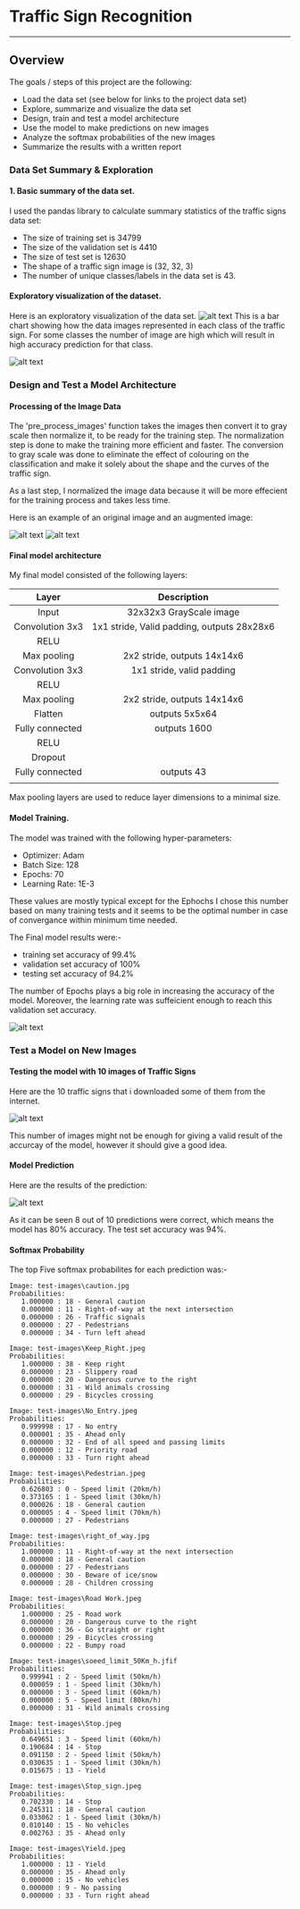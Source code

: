 # **Traffic Sign Recognition** 

---
## Overview
The goals / steps of this project are the following:
* Load the data set (see below for links to the project data set)
* Explore, summarize and visualize the data set
* Design, train and test a model architecture
* Use the model to make predictions on new images
* Analyze the softmax probabilities of the new images
* Summarize the results with a written report


[//]: # (Image References)

[image1]: ./plots/Histogram_of_classes.png "Visualization"
[image2]: ./plots/dataset.png "DataSet"
[image3]: ./plots/Original_images.png "Original"
[image4]: ./plots/Preprocessed.png "Preprocessed"
[image5]: ./plots/Model_accuracy.png "Accuracy"

[image6]: ./plots/Test_images.png "Test Images"
[image7]: ./plots/Pred_images.png "Pred"


### Data Set Summary & Exploration

#### 1. Basic summary of the data set. 


I used the pandas library to calculate summary statistics of the traffic
signs data set:

* The size of training set is 34799 
* The size of the validation set is 4410
* The size of test set is 12630
* The shape of a traffic sign image is (32, 32, 3)
* The number of unique classes/labels in the data set is 43. 

####  Exploratory visualization of the dataset.

Here is an exploratory visualization of the data set.
![alt text][image2]
This is a bar chart showing how the data images represented in each class of the traffic sign. For some classes the number of image are high which will result in high accuracy prediction for that class. 

![alt text][image1]

### Design and Test a Model Architecture

#### Processing of the Image Data
The 'pre_process_images' function takes the images then convert it to gray scale then normalize it, to be ready for the training step. The normalization step is done to make the training more efficient and faster. The conversion to gray scale was done to eliminate the effect of colouring on the classification and make it solely about the shape and the curves of the traffic sign. 

As a last step, I normalized the image data because it will be more effecient for the training process and takes less time. 

Here is an example of an original image and an augmented image:


![alt text][image3]
![alt text][image4]


#### Final model architecture 

My final model consisted of the following layers:

| Layer         		|     Description	        					| 
|:---------------------:|:---------------------------------------------:| 
| Input         		| 32x32x3 GrayScale image   							| 
| Convolution 3x3     	| 1x1 stride, Valid padding, outputs 28x28x6 	|
| RELU					|												|
| Max pooling	      	| 2x2 stride,  outputs 14x14x6 				|
| Convolution 3x3	    | 1x1 stride, valid padding     									|
| RELU					|												|
| Max pooling	      	| 2x2 stride,  outputs 14x14x6 				|
| Flatten	      	|  outputs 5x5x64 				|
| Fully connected		|outputs 1600    									|
| RELU					|												|
| Dropout					|												|
| Fully connected		|outputs 43    									|
|						|												|
 
Max pooling layers are  used to reduce layer dimensions to a minimal size.

#### Model Training.

The model was trained with the following hyper-parameters:

* Optimizer: Adam
* Batch Size: 128
* Epochs: 70
* Learning Rate: 1E-3

These values are mostly typical except for the Ephochs I chose this number based on many training tests and it seems to be the optimal number in case of convergance within minimum time needed. 

The Final model results were:-
* training set accuracy of 99.4%
* validation set accuracy of 100% 
* testing set accuracy of 94.2%

The number of Epochs plays a big role in increasing the accuracy of the model. Moreover, the learning rate was suffeicient enough to reach this validation set accuracy. 

![alt text][image5]


### Test a Model on New Images

#### Testing the model with 10 images of Traffic Signs

Here are the 10 traffic signs that i downloaded some of them from the internet. 

![alt text][image6] 

This number of images might not be enough for giving a valid result of the accurcay of the model, however it should give a good idea. 

#### Model Prediction

Here are the results of the prediction:

![alt text][image7] 


As it can be seen 8 out of 10 predictions were correct, which means the model has 80% accuracy. The test set accuracy was 94%.

#### Softmax Probability 

The top Five softmax probabilites for each prediction was:- 

```
Image: test-images\caution.jpg
Probabilities:
   1.000000 : 18 - General caution
   0.000000 : 11 - Right-of-way at the next intersection
   0.000000 : 26 - Traffic signals
   0.000000 : 27 - Pedestrians
   0.000000 : 34 - Turn left ahead

Image: test-images\Keep_Right.jpeg
Probabilities:
   1.000000 : 38 - Keep right
   0.000000 : 23 - Slippery road
   0.000000 : 20 - Dangerous curve to the right
   0.000000 : 31 - Wild animals crossing
   0.000000 : 29 - Bicycles crossing

Image: test-images\No_Entry.jpeg
Probabilities:
   0.999998 : 17 - No entry
   0.000001 : 35 - Ahead only
   0.000000 : 32 - End of all speed and passing limits
   0.000000 : 12 - Priority road
   0.000000 : 33 - Turn right ahead

Image: test-images\Pedestrian.jpeg
Probabilities:
   0.626803 : 0 - Speed limit (20km/h)
   0.373165 : 1 - Speed limit (30km/h)
   0.000026 : 18 - General caution
   0.000005 : 4 - Speed limit (70km/h)
   0.000000 : 27 - Pedestrians

Image: test-images\right_of_way.jpg
Probabilities:
   1.000000 : 11 - Right-of-way at the next intersection
   0.000000 : 18 - General caution
   0.000000 : 27 - Pedestrians
   0.000000 : 30 - Beware of ice/snow
   0.000000 : 28 - Children crossing

Image: test-images\Road Work.jpeg
Probabilities:
   1.000000 : 25 - Road work
   0.000000 : 20 - Dangerous curve to the right
   0.000000 : 36 - Go straight or right
   0.000000 : 29 - Bicycles crossing
   0.000000 : 22 - Bumpy road

Image: test-images\soeed_limit_50Km_h.jfif
Probabilities:
   0.999941 : 2 - Speed limit (50km/h)
   0.000059 : 1 - Speed limit (30km/h)
   0.000000 : 3 - Speed limit (60km/h)
   0.000000 : 5 - Speed limit (80km/h)
   0.000000 : 31 - Wild animals crossing

Image: test-images\Stop.jpeg
Probabilities:
   0.649651 : 3 - Speed limit (60km/h)
   0.190684 : 14 - Stop
   0.091150 : 2 - Speed limit (50km/h)
   0.030635 : 1 - Speed limit (30km/h)
   0.015675 : 13 - Yield

Image: test-images\Stop_sign.jpeg
Probabilities:
   0.702330 : 14 - Stop
   0.245311 : 18 - General caution
   0.033062 : 1 - Speed limit (30km/h)
   0.010140 : 15 - No vehicles
   0.002763 : 35 - Ahead only

Image: test-images\Yield.jpeg
Probabilities:
   1.000000 : 13 - Yield
   0.000000 : 35 - Ahead only
   0.000000 : 15 - No vehicles
   0.000000 : 9 - No passing
   0.000000 : 33 - Turn right ahead

```
